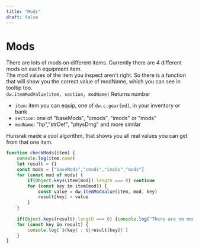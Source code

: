 ```yaml
---
title: "Mods"
draft: false
---
```

# Mods

There are lots of mods on different items. Currently there are 4 different mods on each equipment item.  
The mod values of the item you inspect aren't right. So there is a function that will show you the correct value of modName, which you can see in tooltip too.  
`dw.itemModValue(item, section, modName)` Returns number
- `item`: item you can equip, one of `dw.c.gear[md]`, in your inventory or bank
- `section`: one of "baseMods", "cmods", "imods" or "mods"  
- `modName`: "hp","strDef", "physDmg" and more similar

Hunsrak made a cool algorithm, that shows you all real values you can get from that one item.
```js
function checkMods(item) {
    console.log(item.name)
    let result = {}
    const mods = ["baseMods","cmods","imods","mods"]
    for (const mod of mods) {
        if(Object.keys(item[mod]).length === 0) continue
        for (const key in item[mod]) {
            const value = dw.itemModValue(item, mod, key)
            result[key] = value
        }
    }
    
    if(Object.keys(result).length === 0) {console.log("There are no mod values to read"); return}
    for (const key in result) {
        console.log(`${key} : ${result[key]}`)
    }
}
```
